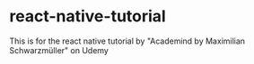 # react-native-tutorial

This is for the react native tutorial by "Academind by Maximilian Schwarzmüller" on Udemy

